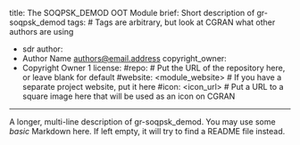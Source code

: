 title: The SOQPSK_DEMOD OOT Module
brief: Short description of gr-soqpsk_demod
tags: # Tags are arbitrary, but look at CGRAN what other authors are using
  - sdr
author:
  - Author Name <authors@email.address>
copyright_owner:
  - Copyright Owner 1
license:
#repo: # Put the URL of the repository here, or leave blank for default
#website: <module_website> # If you have a separate project website, put it here
#icon: <icon_url> # Put a URL to a square image here that will be used as an icon on CGRAN
---
A longer, multi-line description of gr-soqpsk_demod.
You may use some *basic* Markdown here.
If left empty, it will try to find a README file instead.
